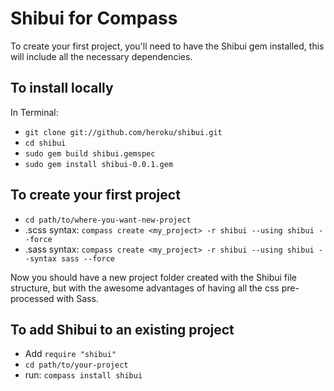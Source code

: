 Shibui for Compass
==================

To create your first project, you'll need to have the Shibui gem installed, this will include all the necessary dependencies.

To install locally
------------------

In Terminal:

* `git clone git://github.com/heroku/shibui.git`
* `cd shibui`
* `sudo gem build shibui.gemspec`
* `sudo gem install shibui-0.0.1.gem`

To create your first project
----------------------------

* `cd path/to/where-you-want-new-project`
* .scss syntax: `compass create <my_project> -r shibui --using shibui --force`
* .sass syntax: `compass create <my_project> -r shibui --using shibui --syntax sass --force`

Now you should have a new project folder created with the Shibui file structure, but with the awesome advantages of having all the css pre-processed with Sass.

To add Shibui to an existing project
------------------------------------

* Add `require "shibui"`
* `cd path/to/your-project`
* run: `compass install shibui`